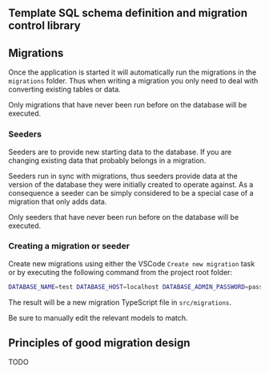 ## Template SQL schema definition and migration control library

## Migrations

Once the application is started it will automatically run the migrations in the `migrations` folder. Thus when writing a migration you only need to deal with converting existing tables or data.

Only migrations that have never been run before on the database will be executed.

### Seeders

Seeders are to provide new starting data to the database. If you are changing existing data that probably belongs in a migration.

Seeders run in sync with migrations, thus seeders provide data at the version of the database they were initially created to operate against. As a consequence a seeder can be simply considered to be a special case of a migration that only adds data.

Only seeders that have never been run before on the database will be executed.

### Creating a migration or seeder

Create new migrations using either the VSCode `Create new migration` task or by executing the following command from the project root folder:

```sh
DATABASE_NAME=test DATABASE_HOST=localhost DATABASE_ADMIN_PASSWORD=password DATABASE_ADMIN_USER=root DATABASE_PORT=3306 npm run -- migration create --name yourMigrationName
```

The result will be a new migration TypeScript file in `src/migrations`.

Be sure to manually edit the relevant models to match.

## Principles of good migration design

TODO
